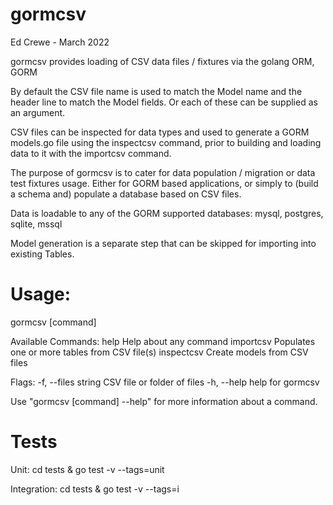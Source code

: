 # gormcsv

Ed Crewe - March 2022

gormcsv provides loading of CSV data files / fixtures via the golang ORM, GORM

By default the CSV file name is used to match the Model name and the header line to match the Model fields.
Or each of these can be supplied as an argument.

CSV files can be inspected for data types and used to generate a GORM models.go file using the inspectcsv command, prior to building and loading data to it with the importcsv command.

The purpose of gormcsv is to cater for data population / migration or data test fixtures usage.
Either for GORM based applications, or simply to (build a schema and) populate a database based on CSV files.

Data is loadable to any of the GORM supported databases: mysql, postgres, sqlite, mssql

Model generation is a separate step that can be skipped for importing into existing Tables.

# Usage:
  gormcsv [command]

Available Commands:
  help        Help about any command
  importcsv   Populates one or more tables from CSV file(s)
  inspectcsv  Create models from CSV files

Flags:
  -f, --files string   CSV file or folder of files
  -h, --help           help for gormcsv

Use "gormcsv [command] --help" for more information about a command.

# Tests

Unit:
  cd tests & go test -v --tags=unit
  
Integration: 
  cd tests &  go test -v --tags=i
